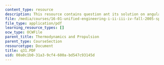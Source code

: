 ```yaml
---
content_type: resource
description: This resource contains question ant its solution on angular momentum.
file: /media/courses/16-01-unified-engineering-i-ii-iii-iv-fall-2005-spring-2006/00a0c1b031a39cf4600abd547c93145d_q31.PDF
file_type: application/pdf
learning_resource_types: []
ocw_type: OCWFile
parent_title: Thermodynamics and Propulsion
parent_type: CourseSection
resourcetype: Document
title: q31.PDF
uid: 00a0c1b0-31a3-9cf4-600a-bd547c93145d
---
```

